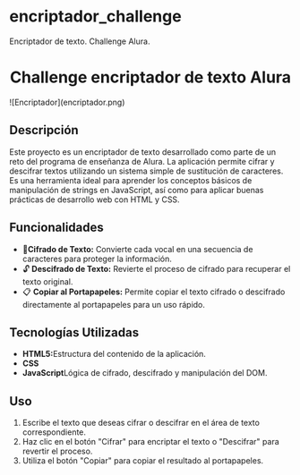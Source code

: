 # encriptador_challenge
Encriptador de texto. Challenge Alura.

<h1 align="center"> Challenge encriptador de texto Alura </h1>
![Encriptador](encriptador.png)

<h2>Descripción</h2>
<p>Este proyecto es un encriptador de texto desarrollado como parte de un reto del programa de enseñanza de Alura. La aplicación permite cifrar y descifrar textos utilizando un sistema simple de sustitución de caracteres. Es una herramienta ideal para aprender los conceptos básicos de manipulación de strings en JavaScript, así como para aplicar buenas prácticas de desarrollo web con HTML y CSS.</p>
<h2>Funcionalidades</h2>
<ul>
  <li> 🔑<b>Cifrado de Texto:</b> Convierte cada vocal en una secuencia de caracteres para proteger la información.</li>
  <li>🔓 <b>Descifrado de Texto:</b> Revierte el proceso de cifrado para recuperar el texto original.</li>
  <li>📋 <b>Copiar al Portapapeles:</b> Permite copiar el texto cifrado o descifrado directamente al portapapeles para un uso rápido.</li>
</ul>

<h2>Tecnologías Utilizadas</h2>
<ul>
  <li><b>HTML5:</b>Estructura del contenido de la aplicación.</li>
  <li><b>CSS</b></li>
  <li><b>JavaScript</b>Lógica de cifrado, descifrado y manipulación del DOM.</li>
</ul>

<h2>Uso</h2>
<ol>
  <li>Escribe el texto que deseas cifrar o descifrar en el área de texto correspondiente.</li>
  <li>Haz clic en el botón "Cifrar" para encriptar el texto o "Descifrar" para revertir el proceso.</li>
  <li>Utiliza el botón "Copiar" para copiar el resultado al portapapeles.</li>
</ol>

